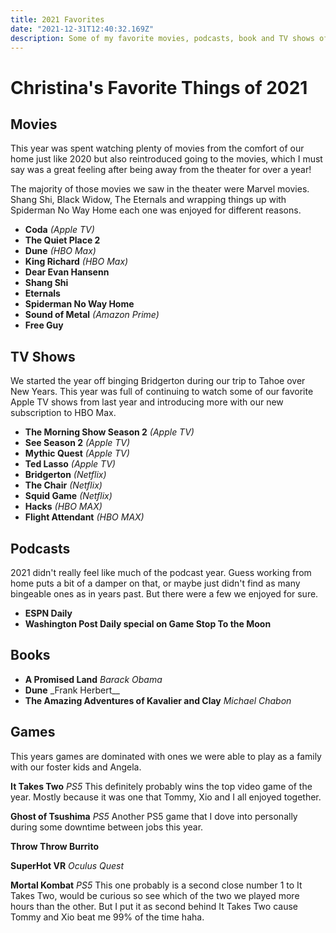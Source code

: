 ```yaml
---
title: 2021 Favorites
date: "2021-12-31T12:40:32.169Z"
description: Some of my favorite movies, podcasts, book and TV shows of that I consumed on 2021.
---
```


# **Christina's Favorite Things of 2021**

## **Movies**

This year was spent watching plenty of movies from the comfort of our home just like 2020 but also reintroduced going to the movies, which I must say was a great feeling after being away from the theater for over a year!

The majority of those movies we saw in the theater were Marvel movies. Shang Shi, Black Widow, The Eternals and wrapping things up with Spiderman No Way Home each one was enjoyed for different reasons.

- **Coda** _(Apple TV)_
- **The Quiet Place 2**
- **Dune** _(HBO Max)_
- **King Richard** _(HBO Max)_
- **Dear Evan Hansenn**
- **Shang Shi**
- **Eternals**
- **Spiderman No Way Home**
- **Sound of Metal** _(Amazon Prime)_
- **Free Guy**

## **TV Shows**

We started the year off binging Bridgerton during our trip to Tahoe over New Years. This year was full of continuing to watch some of our favorite Apple TV shows from last year and introducing more with our new subscription to HBO Max.

- **The Morning Show Season 2** _(Apple TV)_
- **See Season 2** _(Apple TV)_
- **Mythic Quest** _(Apple TV)_
- **Ted Lasso** _(Apple TV)_
- **Bridgerton** _(Netflix)_
- **The Chair** _(Netflix)_
- **Squid Game** _(Netflix)_
- **Hacks** _(HBO MAX)_
- **Flight Attendant** _(HBO MAX)_

## **Podcasts**

2021 didn't really feel like much of the podcast year. Guess working from home puts a bit of a damper on that, or maybe just didn't find as many bingeable ones as in years past. But there were a few we enjoyed for sure.

- **ESPN Daily**
- **Washington Post Daily special on Game Stop To the Moon**

## **Books**

- **A Promised Land** _Barack Obama_
- **Dune** \_Frank Herbert\_\_
- **The Amazing Adventures of Kavalier and Clay** _Michael Chabon_

## **Games**

This years games are dominated with ones we were able to play as a family with our foster kids and Angela.

**It Takes Two** _PS5_
This definitely probably wins the top video game of the year. Mostly because it was one that Tommy, Xio and I all enjoyed together.

**Ghost of Tsushima** _PS5_
Another PS5 game that I dove into personally during some downtime between jobs this year.

**Throw Throw Burrito**

**SuperHot VR** _Oculus Quest_

**Mortal Kombat** _PS5_
This one probably is a second close number 1 to It Takes Two, would be curious so see which of the two we played more hours than the other. But I put it as second behind It Takes Two cause Tommy and Xio beat me 99% of the time haha.
